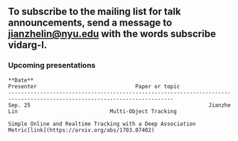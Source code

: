 ## To subscribe to the mailing list for talk announcements, send a message to **<jianzhelin@nyu.edu>** with the words subscribe vidarg-l. 
### Upcoming presentations

```upcoming presentations
**Date**                                                         Presenter	                             Paper or topic
--------------------------------------------------------------------------------------------------------------------------
Sep. 25                                                        Jianzhe Lin                             Multi-Object Tracking
                                                                                                       Simple Online and Realtime Tracking with a Deep Association Metric[link](https://arxiv.org/abs/1703.07402)

```
